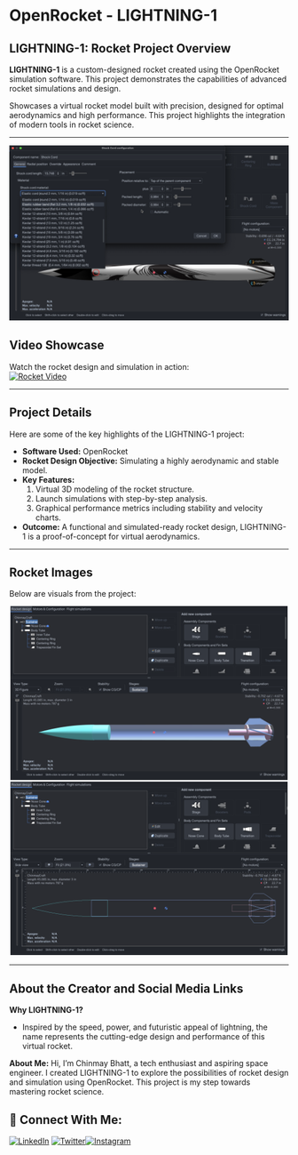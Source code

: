 # OpenRocket - LIGHTNING-1

## LIGHTNING-1: Rocket Project Overview

**LIGHTNING-1** is a custom-designed rocket created using the OpenRocket simulation software. This project demonstrates the capabilities of advanced rocket simulations and design.
 
 Showcases a virtual rocket model built with precision, designed for optimal aerodynamics and high performance. This project highlights the integration of modern tools in rocket science.

---
<div>
    <img src="https://github.com/ChinmayBhattt/OpenRocket/blob/main/Assests/Setup-Rocket-img.png" alt="Transparent Rocket"width="900px"/>
</div>

## Video Showcase

Watch the rocket design and simulation in action:  
[![Rocket Video](https://img.shields.io/badge/Watch-Video-green)](https://github.com/ChinmayBhattt/OpenRocket/blob/main/Assets/Space%20Rocket%20Video.mp4)

---

## Project Details

Here are some of the key highlights of the LIGHTNING-1 project:

- **Software Used:** OpenRocket
- **Rocket Design Objective:** Simulating a highly aerodynamic and stable model.
- **Key Features:**
  1. Virtual 3D modeling of the rocket structure.
  2. Launch simulations with step-by-step analysis.
  3. Graphical performance metrics including stability and velocity charts.
- **Outcome:** A functional and simulated-ready rocket design, LIGHTNING-1 is a proof-of-concept for virtual aerodynamics.

---

## Rocket Images
Below are visuals from the project:

<div align="center">
  <img src="https://github.com/ChinmayBhattt/OpenRocket/blob/main/Assests/Transperent-Rocket-img.png" alt="Graphical Rocket" width="500px"/>
<img src="https://github.com/ChinmayBhattt/OpenRocket/blob/main/Assests/Rocket-Graphical-Img.png" alt="Rocket Setup" width="500px"/>
</div>

---

## About the Creator and Social Media Links

**Why LIGHTNING-1?**
- Inspired by the speed, power, and futuristic appeal of lightning, the name represents the cutting-edge design and performance of this virtual rocket.

**About Me:**
Hi, I’m Chinmay Bhatt, a tech enthusiast and aspiring space engineer. I created LIGHTNING-1 to explore the possibilities of rocket design and simulation using OpenRocket. This project is my step towards mastering rocket science.

## 🔗 Connect With Me:
[![LinkedIn](https://img.shields.io/badge/LinkedIn-%230077B5.svg?logo=linkedin&logoColor=white)](https://linkedin.com/in/chinmaybhattt) [![Twitter](https://img.shields.io/badge/Twitter-black.svg?logo=X&logoColor=white)](https://x.com/chinmaybhattt)[![Instagram](https://img.shields.io/badge/Instagram-%23E4405F.svg?logo=Instagram&logoColor=white)](https://instagram.com/chinmaybhattt) 

